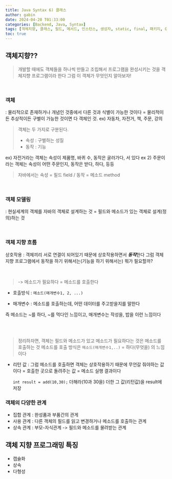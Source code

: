 ```yaml
---
title: Java Syntax 6) 클래스
author: gabin
date: 2024-04-20 T01:33:00
categories: [Backend, Java, Syntax]
tags: [객체지향, 클래스, 필드, 메서드, 인스턴스, 생성자, static, final, 패키지, Getter, Setter, 싱글톤패턴, 접근제한자, 이것이자바다]
toc: true
---
```

## 객체지향??
> 개발할 때에도 객체들을 하나씩 만들고 조립해서 프로그램을 완성시키는 것을 객체지향 프로그램이라 한다
> 그럼 이 객체가 무엇인지 알아보자!

<br>

### 객체
: 물리적으로 존재하거나 개념인 것중에서 다른 것과 식별이 가능한 것이다 = 물리적이든 추상적이든 구별이 가능한 것이면 다 객체인 것.
ex) 자동차, 자전거, 책, 주문, 강의

> 객체는 두 가지로 구분된다.
> - 속성 : 구별하는 성질
> - 동작 : 기능

ex) 자전거라는 객체는 속성이 제품명, 바퀴 수, 동작은 굴러가다, 서 있다
ex 2) 주문이라는 객체는 속성이 어떤 주문인지, 동작은 받다, 하다, 등등

> 자바에서는 속성 = 필드 field / 동작 = 메소드 method


<br>

### 객체 모델링
: 현실세계의 객체를 자바의 객체로 설계하는 것 = 필드와 메소드가 있는 객체로 설계(정의)하는 것

<br>

### 객체 지향 흐름

상호작용 : 객체끼리 서로 연결이 되어있기 때문에 상호작용하면서  ***동작***한다
그럼 객체지향 프로그램에서 동작을 하기 위해서는(기능을 하기 위해서는) 뭐가 필요할까?

<br>

>-> 메소드가 필요하다 = 메소드를 호출한다

- 호출방식 : `메소드(매개변수1, 2, ...)`

- 매개변수 : 메소드를 호출하는데, 어떤 데이터를 주고받을지를 말한다



즉 메소드는 ~를 하다, ~를 먹다인 느낌이고, 매개변수는 작성을, 밥을 이런 느낌이다

<br>
<br>

> 정리하자면, 객체는 필드와 메소드가 있고 메소드가 필요하다는 것은 메소드를 호출하는 것
> 메소드를 호출 방식은 `메소드(매개변수1,..)` = 하다(무엇을) 의 느낌이다


- 리턴 값 : 그럼 메소드를 호출하면 객체는 상호작용하기 때문에 무언갈 줘야하는 값이다 = 호출한 곳으로 돌려주는 값 = 메소드 실행 결과이다


	`int result = add(10,30);` 더해라(10과 30을) 더한 그 값(리턴값)을 result에 저장
  
  
### 객체의 다양한 관계
 - 집합 관계 : 완성품과 부품간의 관게 
 - 사용 관계 : 다른 객체의 필드를 읽고 변경하거나 메소드를 호출하는 관계
 - 상속 관계 : 부모-자식관계 -> 필드와 메소드를 물려받는 관계

## 객체 지향 프로그래밍 특징

- 캡슐화
- 상속
- 다형성